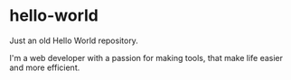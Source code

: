 # hello-world
Just an old Hello World repository.

I'm a web developer with a passion for making tools, that make life easier and more efficient.
